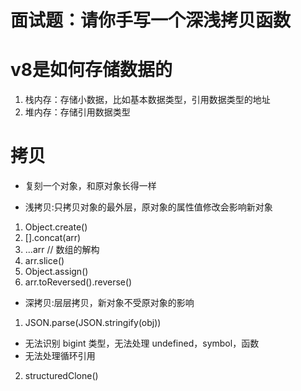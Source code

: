 # 面试题：请你手写一个深浅拷贝函数

# v8是如何存储数据的
1. 栈内存：存储小数据，比如基本数据类型，引用数据类型的地址
2. 堆内存：存储引用数据类型

# 拷贝
- 复刻一个对象，和原对象长得一样

- 浅拷贝:只拷贝对象的最外层，原对象的属性值修改会影响新对象
1. Object.create()
2. [].concat(arr)
3. ...arr // 数组的解构
4. arr.slice()
5. Object.assign()
6. arr.toReversed().reverse()

- 深拷贝:层层拷贝，新对象不受原对象的影响
1. JSON.parse(JSON.stringify(obj))
  - 无法识别 bigint 类型，无法处理 undefined，symbol，函数
  - 无法处理循环引用
2. structuredClone()
